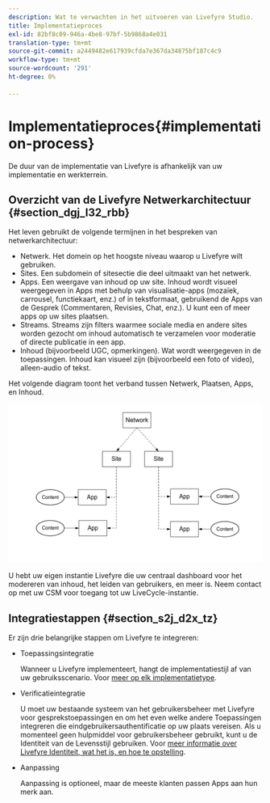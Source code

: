 ```yaml
---
description: Wat te verwachten in het uitvoeren van Livefyre Studio.
title: Implementatieproces
exl-id: 82bf8c09-946a-4be8-97bf-5b9868a4e031
translation-type: tm+mt
source-git-commit: a2449482e617939cfda7e367da34875bf187c4c9
workflow-type: tm+mt
source-wordcount: '291'
ht-degree: 0%

---
```


# Implementatieproces{#implementation-process}

De duur van de implementatie van Livefyre is afhankelijk van uw implementatie en werkterrein.

## Overzicht van de Livefyre Netwerkarchitectuur {#section_dgj_l32_rbb}

Het leven gebruikt de volgende termijnen in het bespreken van netwerkarchitectuur:

* Netwerk. Het domein op het hoogste niveau waarop u Livefyre wilt gebruiken.
* Sites. Een subdomein of sitesectie die deel uitmaakt van het netwerk.
* Apps. Een weergave van inhoud op uw site. Inhoud wordt visueel weergegeven in Apps met behulp van visualisatie-apps (mozaïek, carrousel, functiekaart, enz.) of in tekstformaat, gebruikend de Apps van de Gesprek (Commentaren, Revisies, Chat, enz.). U kunt een of meer apps op uw sites plaatsen.
* Streams. Streams zijn filters waarmee sociale media en andere sites worden gezocht om inhoud automatisch te verzamelen voor moderatie of directe publicatie in een app.
* Inhoud (bijvoorbeeld UGC, opmerkingen). Wat wordt weergegeven in de toepassingen. Inhoud kan visueel zijn (bijvoorbeeld een foto of video), alleen-audio of tekst.

Het volgende diagram toont het verband tussen Netwerk, Plaatsen, Apps, en Inhoud.

![](assets/network_site_architecture.png)

U hebt uw eigen instantie Livefyre die uw centraal dashboard voor het modereren van inhoud, het leiden van gebruikers, en meer is. Neem contact op met uw CSM voor toegang tot uw LiveCycle-instantie.

## Integratiestappen {#section_s2j_d2x_tz}

Er zijn drie belangrijke stappen om Livefyre te integreren:

* Toepassingsintegratie

   Wanneer u Livefyre implementeert, hangt de implementatiestijl af van uw gebruiksscenario. Voor [meer op elk implementatietype](/help/implementation/c-getting-started/c-implementation-process/c-app-integration-types.md#c_app_integration_types).

* Verificatieintegratie

   U moet uw bestaande systeem van het gebruikersbeheer met Livefyre voor gesprekstoepassingen en om het even welke andere Toepassingen integreren die eindgebruikersauthentificatie op uw plaats vereisen. Als u momenteel geen hulpmiddel voor gebruikersbeheer gebruikt, kunt u de Identiteit van de Levensstijl gebruiken. Voor [meer informatie over Livefyre Identiteit, wat het is, en hoe te opstelling](/help/implementation/c-livefyre-identity-comp/c-livefyre-identity-comp.md#c_livefyre_identity).

* Aanpassing

   Aanpassing is optioneel, maar de meeste klanten passen Apps aan hun merk aan.
